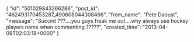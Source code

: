  {
   "id": "501029843266286",
   "post_id": "462493170453287_490608044308466",
   "from_name": "Pete Daoust",
   "message": "Succint ???....you guys freak me out....why always use hockey players name when commenting ?????",
   "created_time": "2013-04-09T02:03:18+0000"
 }
